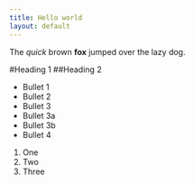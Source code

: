 ```yaml
---
title: Hello world
layout: default
---
```


The *quick* brown **fox** jumped over the lazy dog.

#Heading 1
##Heading 2

* Bullet 1
* Bullet 2
* Bullet 3
 * Bullet 3a
 * Bullet 3b
* Bullet 4

1. One
2. Two
3. Three
